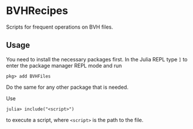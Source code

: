 # BVHRecipes

Scripts for frequent operations on BVH files.

## Usage

You need to install the necessary packages first.
In the Julia REPL type `]` to enter the package manager REPL mode and run

```
pkg> add BVHFiles
```

Do the same for any other package that is needed.

Use

```
julia> include("<script>")
```

to execute a script, where `<script>` is the path to the file.

